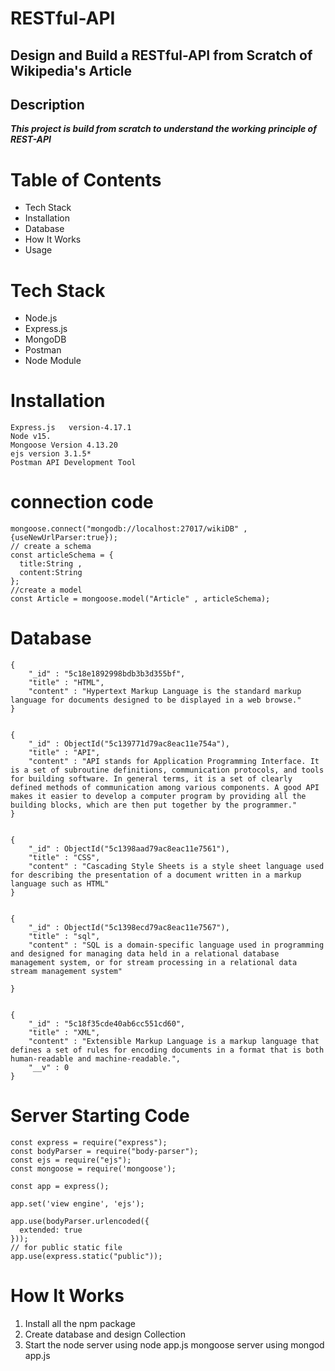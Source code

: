 # RESTful-API
## Design and Build a RESTful-API from Scratch of Wikipedia's Article
## Description


***This project is build from scratch to understand 
the working principle of REST-API***

# Table of Contents


- Tech Stack
- Installation
- Database
- How It Works
- Usage 

# Tech Stack
- Node.js
- Express.js
- MongoDB
- Postman
- Node Module

# Installation

```
Express.js   version-4.17.1
Node v15.
Mongoose Version 4.13.20
ejs version 3.1.5*
Postman API Development Tool
```

# connection code
```
mongoose.connect("mongodb://localhost:27017/wikiDB" , {useNewUrlParser:true});
// create a schema
const articleSchema = {
  title:String ,
  content:String
};
//create a model
const Article = mongoose.model("Article" , articleSchema);

```

# Database

```
{
    "_id" : "5c18e1892998bdb3b3d355bf",
    "title" : "HTML",
    "content" : "Hypertext Markup Language is the standard markup language for documents designed to be displayed in a web browse."
}


{
    "_id" : ObjectId("5c139771d79ac8eac11e754a"),
    "title" : "API",
    "content" : "API stands for Application Programming Interface. It is a set of subroutine definitions, communication protocols, and tools for building software. In general terms, it is a set of clearly defined methods of communication among various components. A good API makes it easier to develop a computer program by providing all the building blocks, which are then put together by the programmer."
}


{
    "_id" : ObjectId("5c1398aad79ac8eac11e7561"),
    "title" : "CSS",
    "content" : "Cascading Style Sheets is a style sheet language used for describing the presentation of a document written in a markup language such as HTML"
}


{
    "_id" : ObjectId("5c1398ecd79ac8eac11e7567"),
    "title" : "sql",
    "content" : "SQL is a domain-specific language used in programming and designed for managing data held in a relational database management system, or for stream processing in a relational data stream management system"
    
}


{
    "_id" : "5c18f35cde40ab6cc551cd60",
    "title" : "XML",
    "content" : "Extensible Markup Language is a markup language that defines a set of rules for encoding documents in a format that is both human-readable and machine-readable.",
    "__v" : 0
}
```
# Server Starting Code
```
const express = require("express");
const bodyParser = require("body-parser");
const ejs = require("ejs");
const mongoose = require('mongoose');

const app = express();

app.set('view engine', 'ejs');

app.use(bodyParser.urlencoded({
  extended: true
}));
// for public static file
app.use(express.static("public"));

```
# How It Works
1. Install all the npm package 
2. Create database and design Collection
3. Start the node server using node app.js mongoose server using mongod app.js















 





